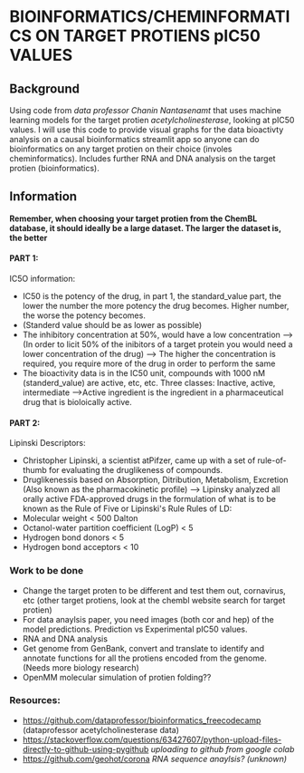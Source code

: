 # BIOINFORMATICS/CHEMINFORMATICS ON TARGET PROTIENS pIC50 VALUES

## Background
Using code from *data professor Chanin Nantasenamt* that uses machine learning models for the target protien *acetylcholinesterase*, looking at pIC50 values. I will use this code to provide visual graphs for the data bioactivty analysis on a causal bioinformatics streamlit app so anyone can do bioinformatics on any target protien on their choice (involes cheminformatics). Includes further RNA and DNA analysis on the target protien (bioinformatics). 

## Information

**Remember, when choosing your target protien from the ChemBL database, it should ideally be a large dataset. The larger the dataset is, the better**
#### PART 1:
IC5O information:
- IC50 is the potency of the drug, in part 1, the standard_value part, the lower the number the more potency the drug becomes. Higher number, the worse the potency becomes. 
- (Standerd value should be as lower as possible)
- The inhibitory concentration at 50%, would have a low concentration 
--> (In order to licit 50% of the inibitors of a target protein you would need a lower concentration of the drug)
--> The higher the concentration is required, you require more of the drug in order to perform the same
- The bioactivity data is in the IC50 unit, compounds with 1000 nM (standerd_value) are active, etc, etc. Three classes: Inactive, active, intermediate
-->Active ingredient is the ingredient in a pharmaceutical drug that is bioloically active. 

#### PART 2:
Lipinski Descriptors:
- Christopher Lipinski, a scientist atPifzer, came up with a set of rule-of-thumb for evaluating the druglikeness of compounds.
- Druglikenessis based on Absorption, Ditribution, Metabolism, Excretion (Also known as the pharmacokinetic profile)
--> Lipinsky analyzed all orally active FDA-approved drugs in the formulation of what is to be known as the Rule of Five or Lipinski's Rule
Rules of LD:
- Molecular weight < 500 Dalton 
- Octanol-water partition coefficient (LogP) < 5
- Hydrogen bond donors < 5
- Hydrogen bond acceptors < 10

### Work to be done
- Change the target proten to be different and test them out, cornavirus, etc (other target protiens, look at the chembl website search for target protien)
- For data anaylsis paper, you need images (both cor and hep) of the model predictions. Prediction vs Experimental pIC50 values. 
- RNA and DNA analysis
- Get genome from GenBank, convert and translate to identify and annotate functions for all the protiens encoded from the genome. (Needs more biology research)
- OpenMM molecular simulation of protien folding??

### Resources:
- https://github.com/dataprofessor/bioinformatics_freecodecamp (dataprofessor acetylcholinesterase data)
- https://stackoverflow.com/questions/63427607/python-upload-files-directly-to-github-using-pygithub *uploading to github from google colab*
- https://github.com/geohot/corona *RNA sequence anaylsis? (unknown)*
